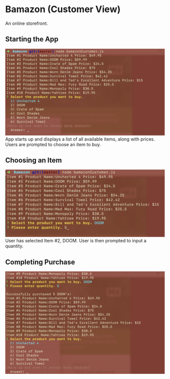 # Bamazon (Customer View)
An online storefront.

## Starting the App

![](/images/Bamazon1.png)
App starts up and displays a list of all available items, along with prices.
Users are prompted to choose an item to buy.


## Choosing an Item

![](/images/Bamazon2.png)
User has selected Item #2, DOOM.
User is then prompted to input a quantity.


## Completing Purchase

![](/images/Bamazon3.png)







